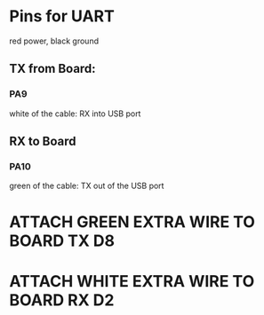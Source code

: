 # Pins for UART
red power, black ground
## TX from Board:
### PA9
white of the cable: RX into USB port
## RX to Board
### PA10
green of the cable: TX out of the USB port

# ATTACH GREEN EXTRA WIRE TO BOARD TX D8
# ATTACH WHITE EXTRA WIRE TO BOARD RX D2